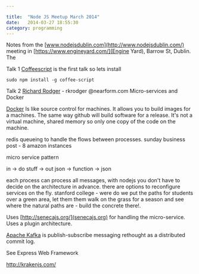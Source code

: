 ```yaml
---

title:  "Node JS Meetup March 2014"
date:   2014-03-27 18:55:30
category: programming
---
```


Notes from the [www.nodejsdublin.com](http://www.nodejsdublin.com/) meeting in [https://www.engineyard.com/](Engine Yard), Barrow St, Dublin. The 

Talk 1
[Coffeescript](http://coffeescript.org/) is the first talk so lets install

    sudo npm install -g coffee-script

Talk 2
[Richard Rodger](http://www.richardrodger.com) - rkrodger @nearform.com
Micro-services and Docker

[Docker](https://www.docker.io)
Is like source control for machines. It allows you to build images for a machines. The same way github will build software for a release. It's not a virtual machine, shared memory so only one copy of the code on the machine.

redis queueing to handle the flows between processes.
sunday business post  - 8 amazon instances

micro service pattern

in   -> do stuff -> out
json -> function -> json

each process can process all messages, with nodejs you don't have to decide on the architecture in advance. there are options to reconfigure services on the fly. stanford college - were do we put the paths for students over a green area, let them them walk on the grass for a season and see where the natural paths are - build the concrete there!.

Uses [http://senecajs.org/](senecajs.org) for handling the micro-service. Uses a plugin architecture.

[Apache Kafka](http://kafka.apache.org/) is publish-subscribe messaging rethought as a distributed commit log.

See Express Web Framework

http://krakenjs.com/








